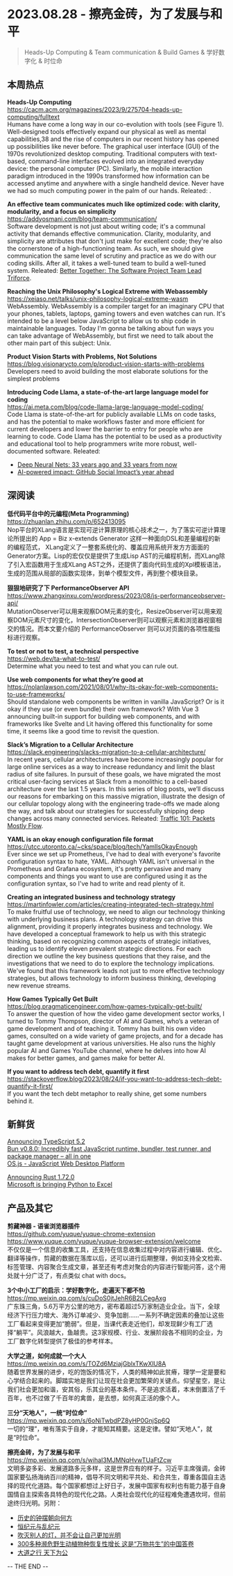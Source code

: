 2023.08.28 - 擦亮金砖，为了发展与和平  
========  

> Heads-Up Computing & Team communication & Build Games & 学好数字化 & 时位命

## 本周热点

**Heads-Up Computing**  
https://cacm.acm.org/magazines/2023/9/275704-heads-up-computing/fulltext  
Humans have come a long way in our co-evolution with tools (see Figure 1). Well-designed tools effectively expand our physical as well as mental capabilities,38 and the rise of computers in our recent history has opened up possibilities like never before. The graphical user interface (GUI) of the 1970s revolutionized desktop computing. Traditional computers with text-based, command-line interfaces evolved into an integrated everyday device: the personal computer (PC). Similarly, the mobile interaction paradigm introduced in the 1990s transformed how information can be accessed anytime and anywhere with a single handheld device. Never have we had so much computing power in the palm of our hands. Releated: []().

**An effective team communicates much like optimized code: with clarity, modularity, and a focus on simplicity**  
https://addyosmani.com/blog/team-communication/  
Software development is not just about writing code; it's a communal activity that demands effective communication. Clarity, modularity, and simplicity are attributes that don't just make for excellent code; they're also the cornerstone of a high-functioning team. As such, we should give communication the same level of scrutiny and practice as we do with our coding skills. After all, it takes a well-tuned team to build a well-tuned system. Releated: [Better Together: The Software Project Team Lead Triforce](https://spin.atomicobject.com/2023/08/27/team-lead-triforce/).

**Reaching the Unix Philosophy's Logical Extreme with Webassembly**  
https://xeiaso.net/talks/unix-philosophy-logical-extreme-wasm  
WebAssembly. WebAssembly is a compiler target for an imaginary CPU that your phones, tablets, laptops, gaming towers and even watches can run. It's intended to be a level below JavaScript to allow us to ship code in maintainable languages. Today I'm gonna be talking about fun ways you can take advantage of WebAssembly, but first we need to talk about the other main part of this subject: Unix.

**Product Vision Starts with Problems, Not Solutions**  
https://blog.visionarycto.com/p/product-vision-starts-with-problems  
Developers need to avoid building the most elaborate solutions for the simplest problems

**Introducing Code Llama, a state-of-the-art large language model for coding**  
https://ai.meta.com/blog/code-llama-large-language-model-coding/  
Code Llama is state-of-the-art for publicly available LLMs on code tasks, and has the potential to make workflows faster and more efficient for current developers and lower the barrier to entry for people who are learning to code. Code Llama has the potential to be used as a productivity and educational tool to help programmers write more robust, well-documented software. Releated:  
- [Deep Neural Nets: 33 years ago and 33 years from now](http://karpathy.github.io/2022/03/14/lecun1989/)  
- [AI-powered impact: GitHub Social Impact’s year ahead](https://github.blog/2023-08-23-ai-powered-impact-github-social-impacts-year-ahead/)  

## 深阅读

**低代码平台中的元编程(Meta Programming)**  
https://zhuanlan.zhihu.com/p/652413095  
Nop平台的XLang语言是实现可逆计算原理的核心技术之一，为了落实可逆计算理论所提出的 App = Biz x-extends Generator<DSL> 这样一种面向DSL和差量编程的新的编程范式， XLang定义了一整套系统化的、覆盖应用系统开发方方面面的Generator方案。Lisp的宏仅仅是提供了生成Lisp AST的元编程机制，而XLang除了引入宏函数用于生成XLang AST之外，还提供了面向代码生成的Xpl模板语法， 生成的范围从局部的函数实现体，到单个模型文件，再到整个模块目录。  

**狠狠地研究了下 PerformanceObserver API**  
https://www.zhangxinxu.com/wordpress/2023/08/js-performanceobserver-api/  
MutationObserver可以用来观察DOM元素的变化，ResizeObserver可以用来观察DOM元素尺寸的变化，IntersectionObserver则可以观察元素和浏览器视窗相交的情况。而本文要介绍的 PerformanceObserver 则可以对页面的各项性能指标进行观察。

**To test or not to test, a technical perspective**  
https://web.dev/ta-what-to-test/  
Determine what you need to test and what you can rule out.

**Use web components for what they’re good at**  
https://nolanlawson.com/2021/08/01/why-its-okay-for-web-components-to-use-frameworks/  
Should standalone web components be written in vanilla JavaScript? Or is it okay if they use (or even bundle) their own framework? With Vue 3 announcing built-in support for building web components, and with frameworks like Svelte and Lit having offered this functionality for some time, it seems like a good time to revisit the question.

**Slack’s Migration to a Cellular Architecture**  
https://slack.engineering/slacks-migration-to-a-cellular-architecture/  
In recent years, cellular architectures have become increasingly popular for large online services as a way to increase redundancy and limit the blast radius of site failures. In pursuit of these goals, we have migrated the most critical user-facing services at Slack from a monolithic to a cell-based architecture over the last 1.5 years. In this series of blog posts, we’ll discuss our reasons for embarking on this massive migration, illustrate the design of our cellular topology along with the engineering trade-offs we made along the way, and talk about our strategies for successfully shipping deep changes across many connected services. Releated: [Traffic 101: Packets Mostly Flow](https://slack.engineering/traffic-101-packets-mostly-flow/).

**YAML is an okay enough configuration file format**  
https://utcc.utoronto.ca/~cks/space/blog/tech/YamlIsOkayEnough  
Ever since we set up Prometheus, I've had to deal with everyone's favorite configuration syntax to hate, YAML. Although YAML isn't universal in the Prometheus and Grafana ecosystem, it's pretty pervasive and many components and things you want to use are configured using it as the configuration syntax, so I've had to write and read plenty of it.

**Creating an integrated business and technology strategy**  
https://martinfowler.com/articles/creating-integrated-tech-strategy.html  
To make fruitful use of technology, we need to align our technology thinking with underlying business plans. A technology strategy can drive this alignment, providing it properly integrates business and technology. We have developed a conceptual framework to help us with this strategic thinking, based on recognizing common aspects of strategic initiatives, leading us to identify eleven prevalent strategic directions. For each direction we outline the key business questions that they raise, and the investigations that we need to do to explore the technology implications. We've found that this framework leads not just to more effective technology strategies, but allows technology to inform business thinking, developing new revenue streams.

**How Games Typically Get Built**  
https://blog.pragmaticengineer.com/how-games-typically-get-built/  
To answer the question of how the video game development sector works, I turned to Tommy Thompson, director of AI and Games, who’s a veteran of game development and of teaching it. Tommy has built his own video games, consulted on a wide variety of game projects, and for a decade has taught game development at various universities. He also runs the highly popular AI and Games YouTube channel, where he delves into how AI makes for better games, and games make for better AI.

**If you want to address tech debt, quantify it first**  
https://stackoverflow.blog/2023/08/24/if-you-want-to-address-tech-debt-quantify-it-first/  
If you want the tech debt metaphor to really shine, get some numbers behind it.

## 新鲜货

[Announcing TypeScript 5.2](https://devblogs.microsoft.com/typescript/announcing-typescript-5-2/)  
[Bun v0.8.0: Incredibly fast JavaScript runtime, bundler, test runner, and package manager – all in one](https://bun.sh/)  
[OS.js - JavaScript Web Desktop Platform](https://github.com/os-js/OS.js)  

[Announcing Rust 1.72.0](https://blog.rust-lang.org/2023/08/24/Rust-1.72.0.html)  
[Microsoft is bringing Python to Excel](https://www.theverge.com/2023/8/22/23841167/microsoft-excel-python-integration-support)  

## 产品及其它  

**剪藏神器 - 语雀浏览器插件**  
https://github.com/yuque/yuque-chrome-extension  
https://www.yuque.com/yuque/yuque-browser-extension/welcome  
不仅仅是一个信息的收集工具，还支持在信息收集过程中对内容进行编辑、优化、翻译等操作，剪藏的数据在落库以后，还可以进行后期整理，例如支持全文检索、标签管理、内容聚合生成文章，甚至还有考虑对聚合的内容进行智能问答，这个用处就十分广泛了，有点类似 chat with docs。

**3个中小工厂的启示：学好数字化，走遍天下都不怕**  
https://mp.weixin.qq.com/s/cuDoS0jtJehR6B2LCegAxg  
广东珠三角，5.6万平方公里的地方，密布着超过5万家制造业企业。当下，全球经济下行压力增大、海外订单减少、竞争加剧……一系列不确定因素的叠加让这些工厂看起来变得更加“脆弱”。但是，当课代表走近他们，却发现鲜少有工厂选择“躺平”。风浪越大，鱼越贵。这3家规模、行业、发展阶段各不相同的企业，为工厂数字化转型提供了极佳的参考样本。

**大学之道，如何成就一个大人**  
https://mp.weixin.qq.com/s/TOZd6MziajGblxTKwXlU8A  
随着世界发展的进步，吃的饱饭的情况下，人类的精神如此贫瘠，理学一定是要和心学结合起来的。脚踏实地是我们让现在社会更加繁荣的关键点。仰望星空，是让我们社会更加和谐，安其俗，乐其业的基本条件。不是追求活着，本末倒置活了千百年，也不过做了千百年的禽兽，是去想，如何真正活的像个人。

**三分“天地人”，一统“时位命”**  
https://mp.weixin.qq.com/s/6oNiTwbdPZ8yHP0GnjSp6Q  
一切的“理”，唯有落实于自身，才能知其精要。这是定律。譬如“天地人”，就是“时位命”。

**擦亮金砖，为了发展与和平**  
https://mp.weixin.qq.com/s/wihaI3MJMNqHvwTUaFtZcw  
文明多姿多彩、发展道路多元多样，这是世界应有的样子。习近平主席强调，金砖国家要弘扬海纳百川的精神，倡导不同文明和平共处、和合共生，尊重各国自主选择的现代化道路。每个国家都想过上好日子，发展中国家有权利也有能力基于自身国情自主探索各具特色的现代化之路。人类社会现代化的征程难免遭遇坎坷，但前途终归光明。另附：  
- [历史的钟摆朝向何方](https://mp.weixin.qq.com/s/vCSINuDJm-cFKqocj1Fsjg)  
- [恒纪元与乱纪元](https://mp.weixin.qq.com/s/jwxyMCIWNpcDryOHV7L9rw)  
- [吹灭别人的灯，并不会让自己更加光明](https://mp.weixin.qq.com/s/XHWRM6dDQYsGbss-Pn_SyA)  
- [300多种濒危野生动植物种恢复性增长 这是“万物共生”的中国答卷](https://baijiahao.baidu.com/s?id=1775343271321384800)  
- [大道之行 天下为公](https://baijiahao.baidu.com/s?id=1775335124841392593)  

-- THE END --
